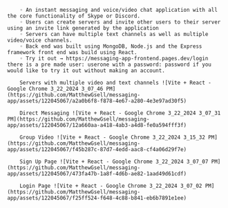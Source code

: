         ◦ An instant messaging and voice/video chat application with all the core functionality of Skype or Discord. 
        ◦ Users can create servers and invite other users to their server using an invite link generated by the application
        ◦ Servers can have multiple text channels as well as multiple video/voice channels. 
        ◦ Back end was built using MongoDB, Node.js and the Express framework front end was build using React. 
        ◦ Try it out → https://messaging-app-frontend.pages.dev/login there is a pre made user: userone with a password: password if you would like to try it out without making an account. 

        Servers with multiple video and text channels ![Vite + React - Google Chrome 3_22_2024 3_07_46 PM](https://github.com/MatthewGsell/messaging-app/assets/122045067/a2a0b6f8-f878-4e67-a280-4e3e97ad30f5)
        
        Direct Messaging ![Vite + React - Google Chrome 3_22_2024 3_07_31 PM](https://github.com/MatthewGsell/messaging-app/assets/122045067/12a660aa-a418-4ab3-a4d8-fe0a594fff3f)
        
        Group Video ![Vite + React - Google Chrome 3_22_2024 3_15_32 PM](https://github.com/MatthewGsell/messaging-app/assets/122045067/f45b287c-87d7-4edd-aac8-cf4a06d29f7e)
        
        Sign Up Page ![Vite + React - Google Chrome 3_22_2024 3_07_07 PM](https://github.com/MatthewGsell/messaging-app/assets/122045067/473fa47b-1a8f-4d6b-ae82-1aad49d61cdf)
        
        Login Page ![Vite + React - Google Chrome 3_22_2024 3_07_02 PM](https://github.com/MatthewGsell/messaging-app/assets/122045067/f25ff524-f648-4c88-b841-eb6b7891e1ee)



